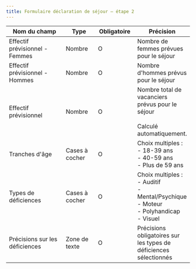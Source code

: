 ```yaml
---
title: Formulaire déclaration de séjour – étape 2
---
```


<table><thead><tr><th width="237.98828125">Nom du champ</th><th width="95.9296875">Type</th><th width="103.90625">Obligatoire</th><th>Précision</th></tr></thead><tbody><tr><td>Effectif prévisionnel - Femmes</td><td>Nombre</td><td>O</td><td>Nombre de femmes prévues pour le séjour</td></tr><tr><td>Effectif prévisionnel - Hommes</td><td>Nombre</td><td>O</td><td>Nombre d'hommes prévus pour le séjour</td></tr><tr><td>Effectif prévisionnel</td><td>Nombre</td><td>O</td><td>Nombre total de vacanciers prévus pour le séjour<br><br>Calculé automatiquement. </td></tr><tr><td>Tranches d'âge</td><td>Cases à cocher</td><td>O</td><td>Choix multiples : <br>- 18-39 ans<br>- 40-59 ans<br>- Plus de 59 ans</td></tr><tr><td>Types de déficiences</td><td>Cases à cocher</td><td>O</td><td>Choix multiples : <br>- Auditif<br>- Mental/Psychique<br>- Moteur<br>- Polyhandicap<br>- Visuel</td></tr><tr><td>Précisions sur les déficiences</td><td>Zone de texte</td><td>O</td><td>Précisions obligatoires sur les types de déficiences sélectionnés</td></tr></tbody></table>
